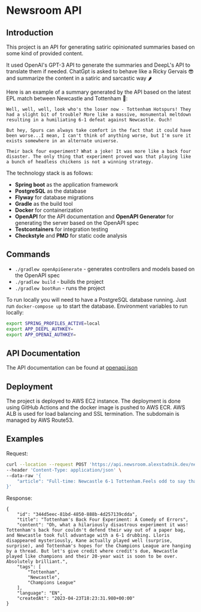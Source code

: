 # Newsroom API

## Introduction
This project is an API for generating satiric opinionated summaries based on some kind of provided content.

It used OpenAI's GPT-3 API to generate the summaries and DeepL's API to translate them if needed.
ChatGpt is asked to behave like a Ricky Gervais 😎and summarize the content in a satiric and sarcastic way 🌶️

Here is an example of a summary generated by the API based on the latest EPL match between Newcastle and Tottenham 🤣:
```
Well, well, well, look who's the loser now - Tottenham Hotspurs! They had a slight bit of trouble? More like a massive, monumental meltdown resulting in a humiliating 6-1 defeat against Newcastle. Ouch!

But hey, Spurs can always take comfort in the fact that it could have been worse...I mean, I can't think of anything worse, but I'm sure it exists somewhere in an alternate universe.

Their back four experiment? What a joke! It was more like a back four disaster. The only thing that experiment proved was that playing like a bunch of headless chickens is not a winning strategy.
```

The technology stack is as follows:
- **Spring boot** as the application framework
- **PostgreSQL** as the database
- **Flyway** for database migrations
- **Gradle** as the build tool
- **Docker** for containerization
- **OpenAPI** for the API documentation and **OpenAPI Generator** for generating the server based on the OpenAPI spec
- **Testcontainers** for integration testing
- **Checkstyle** and **PMD** for static code analysis

## Commands
- `./gradlew openApiGenerate` - generates controllers and models based on the OpenAPI spec
- `./gradlew build` - builds the project
- `./gradlew bootRun` - runs the project

To run locally you will need to have a PostgreSQL database running. Just run `docker-compose up` to start the database.
Environment variables to run locally:
```bash
export SPRING_PROFILES_ACTIVE=local
export APP_DEEPL_AUTHKEY=
export APP_OPENAI_AUTHKEY=
```

## API Documentation

The API documentation can be found at [openapi.json](https://api.newsroom.alexstadnik.dev/newsroom-service/v1/openapi.json)

## Deployment

The project is deployed to AWS EC2 instance. The deployment is done using GitHub Actions and the docker image is pushed to AWS ECR.
AWS ALB is used for load balancing and SSL termination. The subdomain is managed by AWS Route53.

## Examples

Request:
```bash
curl --location --request POST 'https://api.newsroom.alexstadnik.dev/newsroom-service/api/v1/summaries' \
--header 'Content-Type: application/json' \
--data-raw '{
    "article": "Full-time: Newcastle 6-1 Tottenham.Feels odd to say that it could have been worse for Tottenham. Their back four experiment was an unmitigated disaster, and the fallout from that half could be huge. Hugo Lloris was not seen after half-time, the official word being an injury, while Harry Kane ploughed on, actually playing well. But let’s save some plaudits for Newcastle, who seized on their opponent with all guns blazing, and scored some fine goals. Their 20-year-wait for the Champions League will soon be over, with a fine response to last week’s loss to Aston Villa."
}'
```
Response:
```
{
    "id": "344d5eec-81bd-4850-888b-4d257139cdda",
    "title": "Tottenham's Back Four Experiment: A Comedy of Errors",
    "content": "Oh, what a hilariously disastrous experiment it was! Tottenham's back four couldn't defend their way out of a paper bag, and Newcastle took full advantage with a 6-1 drubbing. Lloris disappeared mysteriously, Kane actually played well (surprise, surprise), and Tottenham's hopes for the Champions League are hanging by a thread. But let's give credit where credit's due, Newcastle played like champions and their 20-year wait is soon to be over. Absolutely brilliant.",
    "tags": [
        "Tottenham",
        "Newcastle",
        "Champions League"
    ],
    "language": "EN",
    "createdAt": "2023-04-23T18:23:31.980+00:00"
}
```
